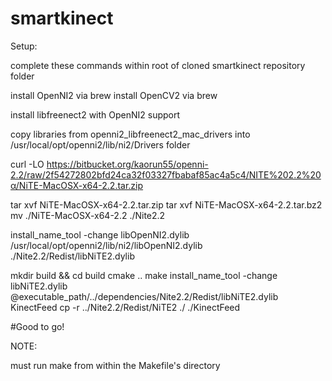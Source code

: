 # smartkinect

Setup:

complete these commands within root of cloned smartkinect repository folder

install OpenNI2 via brew
install OpenCV2 via brew

install libfreenect2 with OpenNI2 support

copy libraries from openni2_libfreenect2_mac_drivers into /usr/local/opt/openni2/lib/ni2/Drivers folder

curl -LO https://bitbucket.org/kaorun55/openni-2.2/raw/2f54272802bfd24ca32f03327fbabaf85ac4a5c4/NITE%202.2%20α/NiTE-MacOSX-x64-2.2.tar.zip

tar xvf NiTE-MacOSX-x64-2.2.tar.zip
tar xvf NiTE-MacOSX-x64-2.2.tar.bz2
mv ./NiTE-MacOSX-x64-2.2 ./Nite2.2

install_name_tool -change libOpenNI2.dylib /usr/local/opt/openni2/lib/ni2/libOpenNI2.dylib ./Nite2.2/Redist/libNiTE2.dylib

mkdir build && cd build
cmake ..
make
install_name_tool -change libNiTE2.dylib @executable_path/../dependencies/Nite2.2/Redist/libNiTE2.dylib KinectFeed
cp -r ../Nite2.2/Redist/NiTE2 ./
./KinectFeed 

#Good to go!


NOTE:

must run make from within the Makefile's directory
